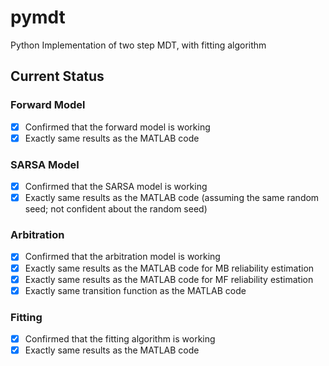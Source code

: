 # pymdt
Python Implementation of two step MDT, with fitting algorithm

## Current Status
### Forward Model
- [x] Confirmed that the forward model is working
- [x] Exactly same results as the MATLAB code

### SARSA Model
- [x] Confirmed that the SARSA model is working
- [x] Exactly same results as the MATLAB code (assuming the same random seed; not confident about the random seed)

### Arbitration
- [x] Confirmed that the arbitration model is working
- [x] Exactly same results as the MATLAB code for MB reliability estimation
- [x] Exactly same results as the MATLAB code for MF reliability estimation
- [x] Exactly same transition function as the MATLAB code

### Fitting
- [x] Confirmed that the fitting algorithm is working
- [x] Exactly same results as the MATLAB code